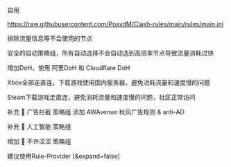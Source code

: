 自用

https://raw.githubusercontent.com/PosvdM/Clash-rules/main/rules/main.ini

排除流量信息等不会使用的节点

安全的自动策略组，所有自动选择不会自动选到高倍率节点导致流量消耗过快

增加DoH，使用 阿里DoH 和 Cloudflare DoH

Xbox全部走直连，下载游戏使用国内服务器，避免消耗流量和速度慢的问题

Steam下载游戏走直连，避免消耗流量和速度慢的问题，社区正常访问

补充 🛑 广告拦截 策略组
添加 AWAvenue 秋风广告规则 & anti-AD

补充 🤖 人工智能 策略组

增加 🥵 不许涩涩 策略组

建议使用Rule-Provider [&expand=false]
